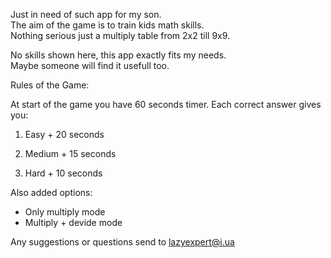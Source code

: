 Just in need of such app for my son.                        
The aim of the game is to train kids math skills.          
Nothing serious just a multiply table from 2x2 till 9x9.   
                                                                
No skills shown here, this app exactly fits my needs.      
Maybe someone will find it usefull too.                    

Rules of the Game:

At start of the game you have 60 seconds timer.
Each correct answer gives you:

1) Easy + 20 seconds

2) Medium + 15 seconds

3) Hard + 10 seconds

Also added options: 
- Only multiply mode
- Multiply + devide mode

Any suggestions or questions send to lazyexpert@i.ua
